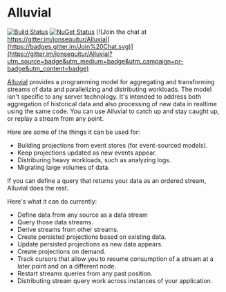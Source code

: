 Alluvial 
========

[![Build Status](https://ci.appveyor.com/api/projects/status/github/jonsequitur/alluvial?svg=true&branch=master)](https://ci.appveyor.com/project/jonsequitur/alluvial) [![NuGet Status](http://img.shields.io/nuget/v/Alluvial.svg?style=flat)](https://www.nuget.org/packages/Alluvial/) [![Join the chat at https://gitter.im/jonsequitur/Alluvial](https://badges.gitter.im/Join%20Chat.svg)](https://gitter.im/jonsequitur/Alluvial?utm_source=badge&utm_medium=badge&utm_campaign=pr-badge&utm_content=badge)

[Alluvial](http://en.wiktionary.org/wiki/alluvial) provides a programming model for aggregating and transforming streams of data and parallelizing and distributing workloads. The model isn't specific to any server technology. It's intended to address both aggregation of historical data and also processing of new data in realtime using the same code. You can use Alluvial to catch up and stay caught up, or replay a stream from any point. 

Here are some of the things it can be used for:

* Building projections from event stores (for event-sourced models).
* Keep projections updated as new events appear.
* Distriburing heavy workloads, such as analyzing logs. 
* Migrating large volumes of data.

If you can define a query that returns your data as an ordered stream, Alluvial does the rest. 

Here's what it can do currently:

* Define data from any source as a data stream
* Query those data streams.
* Derive streams from other streams.
* Create persisted projections based on existing data.
* Update persisted projections as new data appears.
* Create projections on demand.
* Track cursors that allow you to resume consumption of a stream at a later point and on a different node.
* Restart streams queries from any past position.
* Distributing stream query work across instances of your application.
